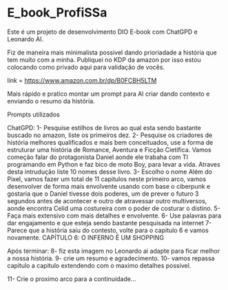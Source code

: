 # E_book_ProfiSSa
Este é um projeto de desenvolvimento DIO E-book com ChatGPD e Leonardo AI.

Fiz de maneira mais minimalista possivel dando prioriadade a história que tem muito com a minha.
Publiquei no KDP da amazon por isso estou colocando como privado aqui para validação de vocês.

link = https://www.amazon.com.br/dp/B0FCBH5LTM

Mais rápido e pratico montar um prompt para AI criar dando contexto e enviando o resumo da história.


Prompts utilizados

ChatGPD:
1- Pesquise estilhos de livros ao qual esta sendo bastante buscado no amazon, liste os primeiros dez.
2- Pesquise os criadores de história melhores qualificados e mais bem conceituados, use a forma de estruturar uma história de Romance, Aventura e Ficção Cietifica.
Vamos começão falar do protagonista Daniel aonde ele trabaha com TI programando em Python e faz bico de moto Boy, para levar a vida.
Atraves desta intrudução liste 10 nomes desse livro.
3- Escolho o nome Além do Pixel, vamos fazer um total de 11 capitulos neste primeiro arco, vamos desenvolver de forma mais envolvente usando com base o ciberpunk e gostaria que o Daniel 
tivesse dois poderes, um de prever o futuro 3 segundos antes de acontecer e outro de atravessar outro multiversos, aonde encontra Celid uma costureira com o poder de costurar o distino.
5- Faça mais extensivo com mais detalhes e envolvente.
6- Use palavras para dar engajamento e que esteja sendo bastante pesquisada na internet
7- Parece que a história saiu do contesto, volte para o capitulo 6 e vamos novamente.
CAPÍTULO 6: O INFERNO É UM SHOPPING

Após terminar:
8- fiz esta imagem no Leonardo ai adapte para ficar melhor a nossa história.
9- crie um resumo e agradecimento.
10- vamos repassa capítulo a capitulo extendendo com o maximo detalhes possivel.


11- Crie o proximo arco para a continuidade...
